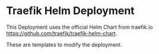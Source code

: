 # Traefik Helm Deployment

This Deployment uses the official Helm Chart from traefik.io https://github.com/traefik/traefik-helm-chart.

These are templates to modify the deployment.
